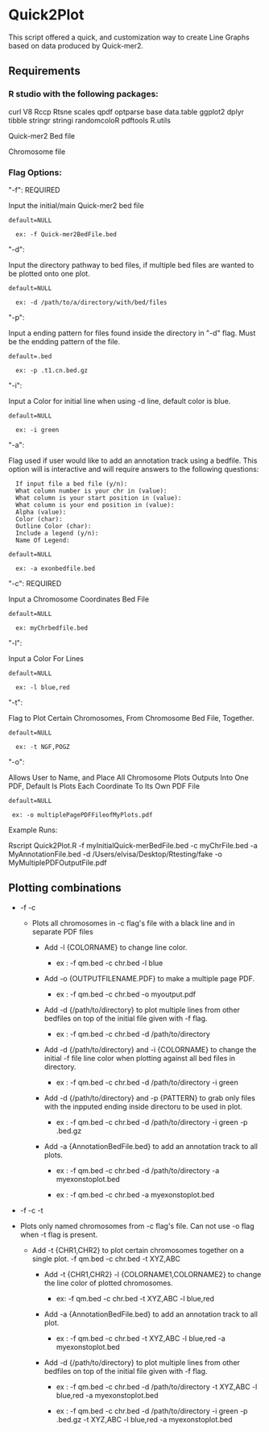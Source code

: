 # Quick2Plot

This script offered a quick, and customization way to create Line Graphs based on data produced by Quick-mer2.

## Requirements

### R studio with the following packages:


curl
V8
Rccp
Rtsne
scales
qpdf
optparse
base
data.table
ggplot2
dplyr
tibble
stringr
stringi
randomcoloR
pdftools
R.utils

Quick-mer2 Bed file

Chromosome file

### Flag Options:

"-f": REQUIRED

  Input the initial/main Quick-mer2 bed file

    default=NULL

      ex: -f Quick-mer2BedFile.bed


"-d":

  Input the directory pathway to bed files, if multiple bed files are wanted to be plotted onto one plot.

    default=NULL

      ex: -d /path/to/a/directory/with/bed/files
"-p":

  Input a ending pattern for files found inside the directory in "-d" flag. Must be the endding pattern of the file.

    default=.bed

      ex: -p .t1.cn.bed.gz  
"-i":

  Input a Color for initial line when using -d line, default color is blue.

    default=NULL

      ex: -i green

"-a":

  Flag used if user would like to add an annotation track using a bedfile. This option will is interactive and will require answers to the following questions:

      If input file a bed file (y/n):
      What column number is your chr in (value):
      What column is your start position in (value):
      What column is your end position in (value):
      Alpha (value):
      Color (char):
      Outline Color (char):
      Include a legend (y/n):
      Name Of Legend:

    default=NULL

      ex: -a exonbedfile.bed

"-c": REQUIRED

  Input a Chromosome Coordinates Bed File

    default=NULL

      ex: myChrbedfile.bed


"-l":

  Input a Color For Lines

    default=NULL

      ex: -l blue,red

"-t":

  Flag to Plot Certain Chromosomes, From Chromosome Bed File, Together.

    default=NULL

      ex: -t NGF,POGZ

"-o":


  Allows User to Name, and Place All Chromosome Plots Outputs Into One PDF, Default Is Plots Each Coordinate To Its Own PDF File

    default=NULL

     ex: -o multiplePagePDFFileofMyPlots.pdf


Example Runs:

  Rscript Quick2Plot.R -f myInitialQuick-merBedFile.bed -c myChrFile.bed -a MyAnnotationFile.bed  -d /Users/elvisa/Desktop/Rtesting/fake -o MyMultiplePDFOutputFile.pdf


 ## Plotting combinations

  * -f -c

    * Plots all chromosomes in -c flag's file with a black line and in separate PDF files

      * Add -l {COLORNAME} to change line color.

        * ex : -f qm.bed -c chr.bed -l blue

      * Add -o {OUTPUTFILENAME.PDF} to make a multiple page PDF.

        * ex : -f qm.bed -c chr.bed -o myoutput.pdf

      * Add -d {/path/to/directory} to plot multiple lines from other bedfiles on top of the initial file given with -f flag.  

        * ex : -f qm.bed -c chr.bed -d /path/to/directory

      * Add -d {/path/to/directory} and -i {COLORNAME} to change the initial -f file line color when plotting against all bed files in directory.

          * ex :  -f qm.bed -c chr.bed -d /path/to/directory -i green
       * Add -d {/path/to/directory} and -p {PATTERN} to grab only files with the inpputed ending inside directoru to be used in plot.

          * ex :  -f qm.bed -c chr.bed -d /path/to/directory -i green -p .bed.gz

       * Add -a {AnnotationBedFile.bed} to add an annotation track to all plots.

          * ex : -f qm.bed -c chr.bed -d /path/to/directory -a myexonstoplot.bed

          * ex : -f qm.bed -c chr.bed -a myexonstoplot.bed


  * -f -c -t

   * Plots only named chromosomes from -c flag's file. Can not use -o flag when -t flag is present.

      * Add -t {CHR1,CHR2} to plot certain chromosomes together on a single plot. -f qm.bed -c chr.bed -t XYZ,ABC

        * Add -t {CHR1,CHR2} -l {COLORNAME1,COLORNAME2} to change the line color of plotted chromosomes.

          *  ex: -f qm.bed -c chr.bed -t XYZ,ABC -l blue,red

        * Add -a {AnnotationBedFile.bed} to add an annotation track to all plot.

          * ex : -f qm.bed -c chr.bed -t XYZ,ABC -l blue,red -a myexonstoplot.bed

        * Add -d {/path/to/directory} to plot multiple lines from other bedfiles on top of the initial file given with -f flag.  

          * ex : -f qm.bed -c chr.bed -d /path/to/directory -t XYZ,ABC -l blue,red -a myexonstoplot.bed

          * ex : -f qm.bed -c chr.bed -d /path/to/directory -i green -p .bed.gz -t XYZ,ABC -l blue,red -a myexonstoplot.bed
